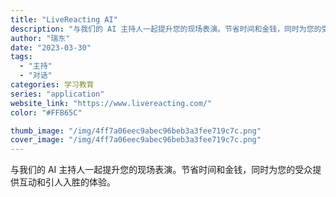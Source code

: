 ```yaml
---
title: "LiveReacting AI"
description: "与我们的 AI 主持人一起提升您的现场表演。节省时间和金钱，同时为您的受众提供互动和引人入胜的体验。 "
author: "瑞东"
date: "2023-03-30"
tags:
  - "主持"
  - "对话"
categories: 学习教育
series: "application"
website_link: "https://www.livereacting.com/"
color: "#FFB65C"

thumb_image: "/img/4ff7a06eec9abec96beb3a3fee719c7c.png"
cover_image: "/img/4ff7a06eec9abec96beb3a3fee719c7c.png"
---
```


与我们的 AI 主持人一起提升您的现场表演。节省时间和金钱，同时为您的受众提供互动和引人入胜的体验。 